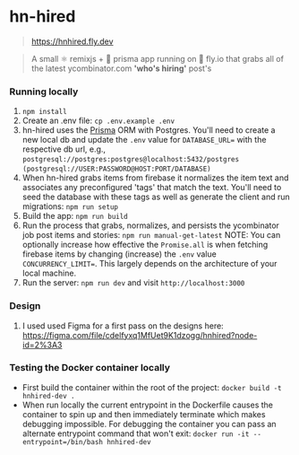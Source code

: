 # hn-hired

> https://hnhired.fly.dev

> A small ⚛️ remixjs + 🐘 prisma app running on 🎈 fly.io that grabs all of the latest ycombinator.com **'who's hiring'** post's


### Running locally

1. ```npm install```
2. Create an .env file: ```cp .env.example .env```
3. hn-hired uses the [Prisma](https://www.prisma.io/docs/concepts/database-connectors/postgresql) ORM with Postgres.  You'll need to create a new local db and update the `.env` value for `DATABASE_URL=` with the respective db url, e.g., `postgresql://postgres:postgres@localhost:5432/postgres` `(postgresql://USER:PASSWORD@HOST:PORT/DATABASE)` 
4.  When hn-hired grabs items from firebase it normalizes the item text and associates any preconfigured 'tags' that match the text.  You'll need to seed the database with these tags as well as generate the client and run migrations: ```npm run setup```
5.  Build the app: ```npm run build```
6.  Run the process that grabs, normalizes, and persists the ycombinator job post items and stories: ```npm run manual-get-latest``` NOTE:  You can optionally increase how effective the `Promise.all` is when fetching firebase items by changing (increase) the `.env` value `CONCURRENCY_LIMIT=`. This largely depends on the architecture of your local machine.  
7.  Run the server: ```npm run dev``` and visit `http://localhost:3000`

### Design

1.  I used used Figma for a first pass on the designs here: https://figma.com/file/cdelfyxq1MfUet9K1dzogg/hnhired?node-id=2%3A3

### Testing the Docker container locally

- First build the container within the root of the project: `docker build -t hnhired-dev .`
- When run locally the current entrypoint in the Dockerfile causes the container to spin up and then immediately terminate which makes debugging impossible.  For debugging the container you can pass an alternate entrypoint command that won't exit: `docker run -it --entrypoint=/bin/bash hnhired-dev` 
